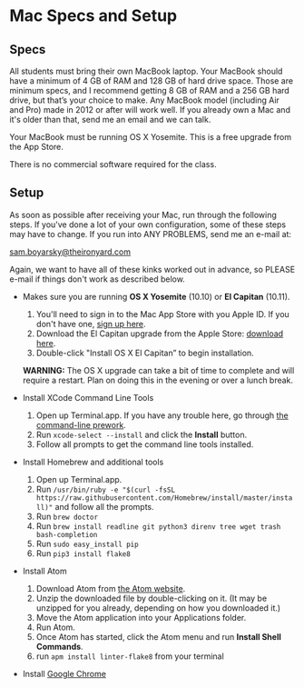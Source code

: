 # Mac Specs and Setup

## Specs

All students must bring their own MacBook laptop. Your MacBook should have a minimum of 4 GB of RAM and 128 GB of hard drive space. Those are minimum specs, and I recommend getting 8 GB of RAM and a 256 GB hard drive, but that’s your choice to make. Any MacBook model (including Air and Pro) made in 2012 or after will work well. If you already own a Mac and it's older than that, send me an email and we can talk.

Your MacBook must be running OS X Yosemite. This is a free upgrade from the App Store.

There is no commercial software required for the class.

## Setup

As soon as possible after receiving your Mac, run through the following steps. If you've done a lot of your own configuration, some of these steps may have to change.  If you run into ANY PROBLEMS, send me an e-mail at:

<sam.boyarsky@theironyard.com>

Again, we want to have all of these kinks worked out in advance, so PLEASE e-mail if things don't work as described below.

* Makes sure you are running **OS X Yosemite** (10.10) or **El Capitan** (10.11).
    1. You'll need to sign in to the Mac App Store with you Apple ID. If you don't have one, [sign up here](https://appleid.apple.com/).
    1. Download the El Capitan upgrade from the Apple Store: [download here](https://itunes.apple.com/us/app/os-x-el-capitan/id1018109117?mt=12).
    1. Double-click "Install OS X El Capitan” to begin installation.

  **WARNING:** The OS X upgrade can take a bit of time to complete and will require a restart. Plan on doing this in the evening or over a lunch break.

 * Install XCode Command Line Tools
    1. Open up Terminal.app. If you have any trouble here, go through [the command-line prework](prework.md).
    1. Run `xcode-select --install` and click the **Install** button.
    1. Follow all prompts to get the command line tools installed.

* Install Homebrew and additional tools
    1. Open up Terminal.app.
    1. Run `/usr/bin/ruby -e "$(curl -fsSL https://raw.githubusercontent.com/Homebrew/install/master/install)"` and follow all the prompts.
    1. Run `brew doctor`
    1. Run `brew install readline git python3 direnv tree wget trash bash-completion`
    1. Run `sudo easy_install pip`
    1. Run `pip3 install flake8`

* Install Atom
    1. Download Atom from [the Atom website](https://atom.io/).
    1. Unzip the downloaded file by double-clicking on it. (It may be unzipped for you already, depending on how you downloaded it.)
    1. Move the Atom application into your Applications folder.
    1. Run Atom.
    1. Once Atom has started, click the Atom menu and run **Install Shell Commands**.
    1. run `apm install linter-flake8` from your terminal

* Install [Google Chrome](https://www.google.com/intl/en/chrome/browser/)
